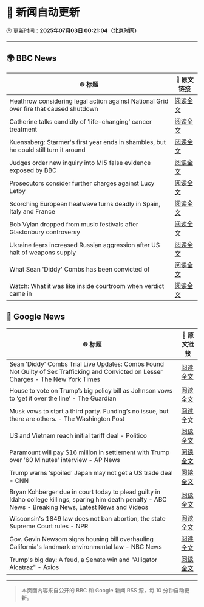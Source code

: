 # 🧠 新闻自动更新

🕒 更新时间：**2025年07月03日 00:21:04（北京时间）**

---

## 🌍 BBC News

| 🌐 标题 | 🔗 原文链接 |
|--------|-------------|
| Heathrow considering legal action against National Grid over fire that caused shutdown | [阅读全文](https://www.bbc.com/news/articles/cly22eelnxjo) |
| Catherine talks candidly of 'life-changing' cancer treatment | [阅读全文](https://www.bbc.com/news/articles/c6257z1w5ypo) |
| Kuenssberg: Starmer's first year ends in shambles, but he could still turn it around | [阅读全文](https://www.bbc.com/news/articles/cp8m9vdz2m4o) |
| Judges order new inquiry into MI5 false evidence exposed by BBC | [阅读全文](https://www.bbc.com/news/articles/c8d6e4d8v8mo) |
| Prosecutors consider further charges against Lucy Letby | [阅读全文](https://www.bbc.com/news/articles/c5yl273mlryo) |
| Scorching European heatwave turns deadly in Spain, Italy and France | [阅读全文](https://www.bbc.com/news/articles/cwyg5pq584eo) |
| Bob Vylan dropped from music festivals after Glastonbury controversy | [阅读全文](https://www.bbc.com/news/articles/cz09y1r1y1ro) |
| Ukraine fears increased Russian aggression after US halt of weapons supply | [阅读全文](https://www.bbc.com/news/articles/cgk33k204ddo) |
| What Sean 'Diddy' Combs has been convicted of | [阅读全文](https://www.bbc.com/news/articles/c0qz32wzeego) |
| Watch: What it was like inside courtroom when verdict came in | [阅读全文](https://www.bbc.com/news/videos/c9w1y1p97jgo) |

## 📰 Google News

| 🌐 标题 | 🔗 原文链接 |
|--------|-------------|
| Sean 'Diddy' Combs Trial Live Updates: Combs Found Not Guilty of Sex Trafficking and Convicted on Lesser Charges - The New York Times | [阅读全文](https://news.google.com/rss/articles/CBMifEFVX3lxTE1nUWRnUk4zTTA2RFlVS3JGWXBMVTJFUC16UW1XOURKZm4zX0pQOTlabFhlZXdyRzc2MEdYa2JQenBpWGVVVEJWVEh2ZHFZYjRYcEJYTjVJVGQ4NWlMMVlzdEVBdTlHLWNGLWZCVEEwc1ozYnhlMEJ6Y1p3Zks?oc=5) |
| House to vote on Trump’s big policy bill as Johnson vows to ‘get it over the line’ - The Guardian | [阅读全文](https://news.google.com/rss/articles/CBMie0FVX3lxTE53QkxldWIzdkVGVDVyX3BkOFNTUExndGYtOHhTa24tRHNZOS1Jd2pDNU1lN1hxQ1hFMTNwNFl2Vm5PYmxzX1hCUlBqRDFOSXBfVlRCZ1BpaEExemViQ3dJVFVrQ1dvR18wUU9Rc3RvdkxIRVdJdHpNWGVZcw?oc=5) |
| Musk vows to start a third party. Funding’s no issue, but there are others. - The Washington Post | [阅读全文](https://news.google.com/rss/articles/CBMiiAFBVV95cUxOTHUzUm02UHBfZEI0dE5hXzZTMHdRZ1hHc0dFYVJRRU93cy1BajM5a0xUUEpZeDE3c3VmUTJyRTQ5R0IxWC1YbmRuT3h1NVJ2VFlGZ0g4OXpHRDNUNFFQbkRfa0p4dnMyWXFtYjB2Y3JKNnpYcFpnOUtYNWl2TTE1VDJWYnB3akZn?oc=5) |
| US and Vietnam reach initial tariff deal - Politico | [阅读全文](https://news.google.com/rss/articles/CBMiugFBVV95cUxPS1R1UkJ3STZQbUZoeWdMdDlyRnJYUVM0QXh4QVBSQTJ4ektmRlBCTmVQYVlCOGltM1piS1hRZlduTkt0WUdNNFBNZGluQUkwZ1BjbEdWdWw1WkRZb0M2ckYyaWs2VGg5cnZfLUpPcTMyUmdsNVM1QjFfWENqWXJVOFl2ZlhHRW9LLW9TZ256Y0lYVm13akx3RWdiRS1jRHNMSVdBbThkRlFiZWhFM1VMQ0NucnFUZVNpY0E?oc=5) |
| Paramount will pay $16 million in settlement with Trump over ’60 Minutes’ interview - AP News | [阅读全文](https://news.google.com/rss/articles/CBMinAFBVV95cUxOTHBveGRxcXhqYm5OZXp0SFlSOU4xZ3BNVDdVSUFpQjNmc1FaOVAtVTZEbldHWTBRbnlpUmRuTUVKWV9tMUFVbDJpNlZlcDFsUWNUSldCX2NrRFE4Vjd2aERyZXpZSnNMVFhHeVlDc2xvSkxGV2dvTlVZc0NBRk94NTRKS1ZFZlpHMFZKeHVJaHpWZFN5VVFJTjNmSHU?oc=5) |
| Trump warns ‘spoiled’ Japan may not get a US trade deal - CNN | [阅读全文](https://news.google.com/rss/articles/CBMie0FVX3lxTE14amFzRzdpc2lyamZVSlk1NWR5eGJwaElyUmtRdkN6b09zaUxtdmJJdHNRNGFHR20wbzVfTDREdVFkdV9LWUxoaEFpWDVLdld1ODc0VFBMSXlzRGJnS0dRcFRPN2t2T0JuNXkxdkt6UWZsV3BDT0g1WVFYWdIBgAFBVV95cUxNcDRmcEVOQXZ3WENTR3NGckpId0tjaHdoY2UybjZBY0JEQXNsQXJLZWlqMlpxZlZ6aDVaWW5yRGdUNTFvNm9WeVdHOWk3Mkd3c1lZbVU3MzdqNWpXZTMwUmtZWnpMcEMtVXpNa2w0SWJSQktUdUJLdWE1bFFhNUVqVg?oc=5) |
| Bryan Kohberger due in court today to plead guilty in Idaho college killings, sparing him death penalty - ABC News - Breaking News, Latest News and Videos | [阅读全文](https://news.google.com/rss/articles/CBMimwFBVV95cUxNSGJMeDNjbzZhTGEwYWpTb01lbVQxX2hkb1lKVVNGaUxnMjVIdklDbjZ3SzZSaHJoS3RMWVJ3a1hudFFYWjgwRUlkZmhkRERqdVp4NDNBb08xYklwa3ktRmp6YWhFbzIzWDNXQ3RFcEFfX0ZvNzRUUm9OTzByam93Vk56X2QzbU5rYzdEaXA0aXNPWWxEbXlYRkRSMA?oc=5) |
| Wisconsin's 1849 law does not ban abortion, the state Supreme Court rules - NPR | [阅读全文](https://news.google.com/rss/articles/CBMiiAFBVV95cUxPT2cyWUVmUmNTTWw1ODBwaXZRNTlVcElwRUJ3OHhWRWVMckkxcHVEUk9PRHJmQng3eHRWdnFhdHlfZkJDLUdhN0d2cXlTamFDUmJ6dW9xZnB5eXVyV0lGOVJ0ZjM5ekYxODQ4RzkzcXhzWnN1QkZ2TmhsUS11MWJ3WkltNTR3ZGxn?oc=5) |
| Gov. Gavin Newsom signs housing bill overhauling California's landmark environmental law - NBC News | [阅读全文](https://news.google.com/rss/articles/CBMitAFBVV95cUxNbWkyYVY1Z2V6Zmg5RGV3ZUo4cDFnWm1kUEF6NGFJOEtEQ3dMOG9LMDZDUUMzdEZxVjVVbkMxTmxNaTdkZ1h3MWZlM1g3SmlPaFhuX2JFYTRaUFAtZHFpQndqNU5PNk5UYnBFWnNaeGNlS3lJRUIxRTNMSWQ3VjZIWHE3TmQ4QVhDUmtjanc5R2JNTjV2U3VkX2VUbmh0TE80R0tJUTZKSE0zV3RUMzZuWWhaemzSAVZBVV95cUxOUGg1REVuRHR6UWRJcnU0WUZZdVpTNTJrVjlyVDJWdjJGdXhrVDE1RjVmc2xLTjVORW93eHRCcVVIUFVWLXFIaE9ENTF3Qzh6OS1kR1dBdw?oc=5) |
| Trump's big day: A feud, a Senate win and "Alligator Alcatraz" - Axios | [阅读全文](https://news.google.com/rss/articles/CBMigAFBVV95cUxQYzl6LXU2MjFBQnVaOUVlLUZZS2pqQVJjVFUzakItVDYyd2JSOXJSLVByQk5NRWpQZWZNM2RFR0ZsQ2RTb1NaMjVvMlphdDFKV1NWZnNsUjl4MlU5MkpZT2p3TzVHcWFxSi1DNlVDakd3ZTVjR2djUDI4UnpxbnNDNw?oc=5) |

---
> 本页面内容来自公开的 BBC 和 Google 新闻 RSS 源，每 10 分钟自动更新。